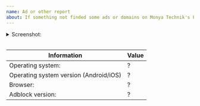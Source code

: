 ```yaml
---
name: Ad or other report
about: If something not finded some ads or domains on Monya Technik's Filters.
---
```

[//]: # (Description enter this:)

[//]: # (Copy screenshot url)

<details><summary>Screenshot:</summary>

![image](%screenshot_url%)
</details><br/>

[//]: # (If image is NSFW, create the link button to open image)

[//]: # (Please enter your information)

Information                            | Value
---                                    | ---
Operating system:                      | ?
Operating system version (Android/iOS) | ?
Browser:                               | ?
Adblock version:                       | ?
